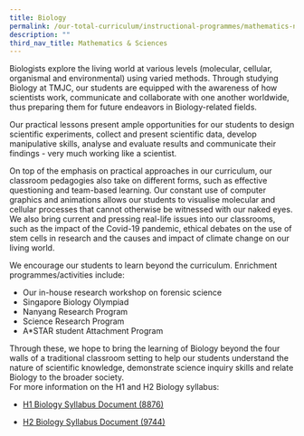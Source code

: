 ```yaml
---
title: Biology
permalink: /our-total-curriculum/instructional-programmes/mathematics-n-sciences/biology
description: ""
third_nav_title: Mathematics & Sciences
---
```

Biologists explore the living world at various levels (molecular, cellular, organismal and environmental) using varied methods. Through studying Biology at TMJC, our students are equipped with the awareness of how scientists work, communicate and collaborate with one another worldwide, thus preparing them for future endeavors in Biology-related fields.  
  
Our practical lessons present ample opportunities for our students to design scientific experiments, collect and present scientific data, develop manipulative skills, analyse and evaluate results and communicate their findings - very much working like a scientist.  
  
On top of the emphasis on practical approaches in our curriculum, our classroom pedagogies also take on different forms, such as effective questioning and team-based learning. Our constant use of computer graphics and animations allows our students to visualise molecular and cellular processes that cannot otherwise be witnessed with our naked eyes. We also bring current and pressing real-life issues into our classrooms, such as the impact of the Covid-19 pandemic, ethical debates on the use of stem cells in research and the causes and impact of climate change on our living world.  
  
We encourage our students to learn beyond the curriculum. Enrichment programmes/activities include:  
  
* Our in-house research workshop on forensic science  
* Singapore Biology Olympiad  
* Nanyang Research Program  
* Science Research Program  
* A\*STAR student Attachment Program  

Through these, we hope to bring the learning of Biology beyond the four walls of a traditional classroom setting to help our students understand the nature of scientific knowledge, demonstrate science inquiry skills and relate Biology to the broader society.   
For more information on the H1 and H2 Biology syllabus:  

* [H1 Biology Syllabus Document (8876)](https://www.seab.gov.sg/docs/default-source/national-examinations/syllabus/alevel/2022syllabus/8876_y22_sy.pdf)


* [H2 Biology Syllabus Document (9744)](https://www.seab.gov.sg/docs/default-source/national-examinations/syllabus/alevel/2021syllabus/9744_y21_sy.pdf)